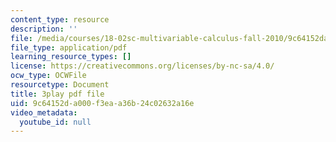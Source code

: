 ```yaml
---
content_type: resource
description: ''
file: /media/courses/18-02sc-multivariable-calculus-fall-2010/9c64152da000f3eaa36b24c02632a16e_2B7e19xi4Sw.pdf
file_type: application/pdf
learning_resource_types: []
license: https://creativecommons.org/licenses/by-nc-sa/4.0/
ocw_type: OCWFile
resourcetype: Document
title: 3play pdf file
uid: 9c64152d-a000-f3ea-a36b-24c02632a16e
video_metadata:
  youtube_id: null
---
```

